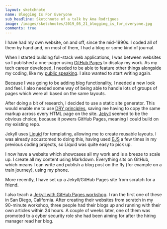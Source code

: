 ```yaml
---
layout: sketchnote
name: Blogging Is For Everyone
sub_headline: Sketchnote of a talk by Ana Rodrigues
image: /images/sketchnotes/2019_05_21_blogging_is_for_everyone.jpg
comments: true
---
```


I have had my own website, on and off, since the mid-1990s.  I coded all of them by hand and, on most of them, I had a blog or some kind of journal.

When I started building full-stack web applications, I was between websites so I published a one-pager using [GitHub Pages](https://pages.github.com/) to display my work.  As my tech career developed, I needed to be able to feature other things alongside my coding, like my [public speaking](/public_speaking).  I also wanted to start writing again.

Because I was going to be adding blog functionality, I needed a new look and feel.  I also needed some way of being able to handle lots of groups of pages which were all based on the same layouts.

After doing a bit of research, I decided to use a static site generator.  This would enable me to use [DRY principles](https://en.wikipedia.org/wiki/Don%27t_repeat_yourself), saving me having to copy the same markup across every HTML page on the site.  [Jekyll](https://jekyllrb.com/) seemed to be the obvious choice, because it powers GitHub Pages, meaning I could build on my existing repo.

Jekyll uses [Liquid](https://shopify.github.io/liquid/) for templating, allowing me to create reusable layouts.  I was already accustomed to doing this, having used [EJS](https://ejs.co/) a few times in my previous coding projects, so Liquid was quite easy to pick up.

I now have a website which showcases all my work and is a breeze to scale up.  I create all my content using Markdown.  Everything sits on GitHub, which means I can write and publish a blog post on the fly (for example on a train journey), using my phone.

More recently, I have set up a Jekyll/GitHub Pages site from scratch for a friend.

I also teach a [Jekyll with GitHub Pages workshop](/talks).  I ran the first one of these in San Diego, California.  After creating their websites from scratch in my 90-minute workshop, three people had their blogs up and running with their own articles within 24 hours.  A couple of weeks later, one of them was promoted to a cyber security role she had been aiming for after the hiring manager read her blog.

